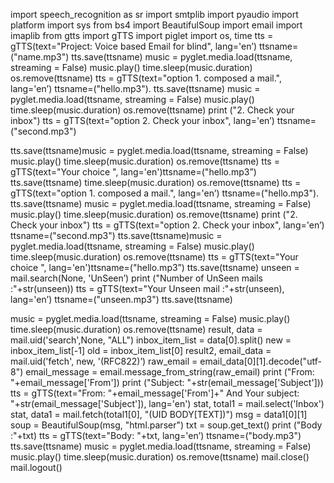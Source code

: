 import speech_recognition as sr
import smtplib
import pyaudio
import platform
import sys
from bs4 import BeautifulSoup
import email
import imaplib
from gtts import gTTS
import piglet
import os, time
tts = gTTS(text="Project: Voice based Email for blind", lang='en’)
ttsname=("name.mp3")
tts.save(ttsname)
music = pyglet.media.load(ttsname, streaming = False)
music.play()
time.sleep(music.duration)
os.remove(ttsname)
tts = gTTS(text="option 1. composed a mail.", lang='en’)
ttsname=("hello.mp3").
tts.save(ttsname)
music = pyglet.media.load(ttsname, streaming = False)
music.play()
time.sleep(music.duration)
os.remove(ttsname)
print ("2. Check your inbox")
tts = gTTS(text="option 2. Check your inbox", lang='en’)
ttsname=("second.mp3")

tts.save(ttsname)music = pyglet.media.load(ttsname, streaming = False)
music.play()
time.sleep(music.duration)
os.remove(ttsname)
tts = gTTS(text="Your choice ", lang='en')ttsname=("hello.mp3”)
tts.save(ttsname)
time.sleep(music.duration)
os.remove(ttsname)
tts = gTTS(text="option 1. composed a mail.", lang='en’)
ttsname=("hello.mp3").
tts.save(ttsname)
music = pyglet.media.load(ttsname, streaming = False)
music.play()
time.sleep(music.duration)
os.remove(ttsname)
print ("2. Check your inbox")
tts = gTTS(text="option 2. Check your inbox", lang='en’)
ttsname=("second.mp3")
tts.save(ttsname)music = pyglet.media.load(ttsname, streaming = False)
music.play()
time.sleep(music.duration)
os.remove(ttsname)
tts = gTTS(text="Your choice ", lang='en')ttsname=("hello.mp3”)
tts.save(ttsname)
unseen = mail.search(None, 'UnSeen’)
print ("Number of UnSeen mails :"+str(unseen))
tts = gTTS(text="Your Unseen mail :"+str(unseen), lang='en’)
ttsname=("unseen.mp3")
tts.save(ttsname) 

music = pyglet.media.load(ttsname, streaming = False)
music.play()
time.sleep(music.duration)
os.remove(ttsname)
result, data = mail.uid('search',None, "ALL")
inbox_item_list = data[0].split()
new = inbox_item_list[-1]
old = inbox_item_list[0]
result2, email_data = mail.uid('fetch', new, '(RFC822)’)
raw_email = email_data[0][1].decode("utf-8")
email_message = email.message_from_string(raw_email)
print ("From: "+email_message['From'])
print ("Subject: "+str(email_message['Subject']))
tts = gTTS(text="From: "+email_message['From']+" And Your subject:
"+str(email_message['Subject']), lang='en')
stat, total1 = mail.select('Inbox')
stat, data1 = mail.fetch(total1[0], "(UID BODY[TEXT])")
msg = data1[0][1]
soup = BeautifulSoup(msg, "html.parser")
txt = soup.get_text()
print ("Body :"+txt)
tts = gTTS(text="Body: "+txt, lang='en’)
ttsname=("body.mp3")
tts.save(ttsname)
music = pyglet.media.load(ttsname, streaming = False)
music.play()
time.sleep(music.duration)
os.remove(ttsname)
mail.close() mail.logout()
